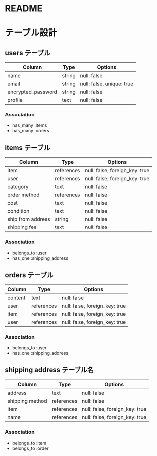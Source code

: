 # README
# テーブル設計

## users テーブル

| Column             | Type   | Options                   |
| ------------------ | ------ | ------------------------- |
| name               | string | null: false               |
| email              | string | null: false, unique: true |
| encrypted_password | string | null: false               |
| profile            | text   | null: false               |

### Association

- has_many :items
- has_many :orders

## items テーブル


| Column              | Type       | Options                        |
| ------------------- | ---------- | ------------------------------ |
| item                | references | null: false, foreign_key: true |
| user                | references | null: false, foreign_key: true |
| category            | text       | null: false                    |
| order method        | references | null: false                    |
| cost                | text       | null: false                    |
| condition           | text       | null: false                    |
| ship from address   | string     | null: false                    |
| shipping fee        | text       | null: false                    |


### Association

- belongs_to :user
- has_one    :shipping_address


## orders テーブル

| Column    | Type       | Options                        |
| --------- | ---------- | ------------------------------ |
| content   | text       | null: false                    |
| user      | references | null: false, foreign_key: true |
| item      | references | null: false, foreign_key: true |
| user      | references | null: false, foreign_key: true |


### Association

- belongs_to :user
- has_one    :shipping_address

## shipping address テーブル名

| Column           | Type       | Options                        |
| -----------------| ---------- | ------------------------------ |
| address          | text       | null: false                    |
| shipping method  | references | null: false                    |
| item             | references | null: false, foreign_key: true |
| name             | references | null: false, foreign_key: true |


### Association
- belongs_to :item
- belongs_to :order




